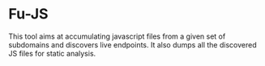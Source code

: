 # Fu-JS
This tool aims at accumulating javascript files from a given set of subdomains and discovers live endpoints. It also dumps all the discovered JS files for static analysis.
